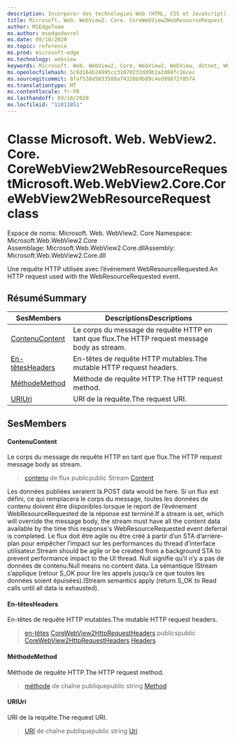 ```yaml
---
description: Incorporer des technologies Web (HTML, CSS et JavaScript) dans vos applications natives avec le contrôle Microsoft Edge WebView2
title: Microsoft. Web. WebView2. Core. CoreWebView2WebResourceRequest
author: MSEdgeTeam
ms.author: msedgedevrel
ms.date: 09/10/2020
ms.topic: reference
ms.prod: microsoft-edge
ms.technology: webview
keywords: Microsoft. Web. WebView2, Core, WebView2, WebView, dotnet, WPF, WinForms, application, Edge, CoreWebView2, CoreWebView2Controller, contrôle de navigateur, Edge html, Microsoft. Web. WebView2. Core. CoreWebView2WebResourceRequest
ms.openlocfilehash: 5c8d164b24995cc31070232dd9b1a2d88fc16cec
ms.sourcegitcommit: 0faf538d5033508af4320b9b89c4ed99872f0574
ms.translationtype: MT
ms.contentlocale: fr-FR
ms.lasthandoff: 09/10/2020
ms.locfileid: "11011851"
---
```

# <span data-ttu-id="cdd74-104">Classe Microsoft. Web. WebView2. Core. CoreWebView2WebResourceRequest</span><span class="sxs-lookup"><span data-stu-id="cdd74-104">Microsoft.Web.WebView2.Core.CoreWebView2WebResourceRequest class</span></span> 

<span data-ttu-id="cdd74-105">Espace de noms: Microsoft. Web. WebView2. Core </span><span class="sxs-lookup"><span data-stu-id="cdd74-105">Namespace: Microsoft.Web.WebView2.Core</span></span>\
<span data-ttu-id="cdd74-106">Assemblage: Microsoft.Web.WebView2.Core.dll</span><span class="sxs-lookup"><span data-stu-id="cdd74-106">Assembly: Microsoft.Web.WebView2.Core.dll</span></span>

<span data-ttu-id="cdd74-107">Une requête HTTP utilisée avec l’événement WebResourceRequested.</span><span class="sxs-lookup"><span data-stu-id="cdd74-107">An HTTP request used with the WebResourceRequested event.</span></span>

## <span data-ttu-id="cdd74-108">Résumé</span><span class="sxs-lookup"><span data-stu-id="cdd74-108">Summary</span></span>

 <span data-ttu-id="cdd74-109">Ses</span><span class="sxs-lookup"><span data-stu-id="cdd74-109">Members</span></span>                        | <span data-ttu-id="cdd74-110">Descriptions</span><span class="sxs-lookup"><span data-stu-id="cdd74-110">Descriptions</span></span>
--------------------------------|---------------------------------------------
[<span data-ttu-id="cdd74-111">Contenu</span><span class="sxs-lookup"><span data-stu-id="cdd74-111">Content</span></span>](#content) | <span data-ttu-id="cdd74-112">Le corps du message de requête HTTP en tant que flux.</span><span class="sxs-lookup"><span data-stu-id="cdd74-112">The HTTP request message body as stream.</span></span>
[<span data-ttu-id="cdd74-113">En-têtes</span><span class="sxs-lookup"><span data-stu-id="cdd74-113">Headers</span></span>](#headers) | <span data-ttu-id="cdd74-114">En-têtes de requête HTTP mutables.</span><span class="sxs-lookup"><span data-stu-id="cdd74-114">The mutable HTTP request headers.</span></span>
[<span data-ttu-id="cdd74-115">Méthode</span><span class="sxs-lookup"><span data-stu-id="cdd74-115">Method</span></span>](#method) | <span data-ttu-id="cdd74-116">Méthode de requête HTTP.</span><span class="sxs-lookup"><span data-stu-id="cdd74-116">The HTTP request method.</span></span>
[<span data-ttu-id="cdd74-117">URI</span><span class="sxs-lookup"><span data-stu-id="cdd74-117">Uri</span></span>](#uri) | <span data-ttu-id="cdd74-118">URI de la requête.</span><span class="sxs-lookup"><span data-stu-id="cdd74-118">The request URI.</span></span>

## <span data-ttu-id="cdd74-119">Ses</span><span class="sxs-lookup"><span data-stu-id="cdd74-119">Members</span></span>

#### <span data-ttu-id="cdd74-120">Contenu</span><span class="sxs-lookup"><span data-stu-id="cdd74-120">Content</span></span> 

<span data-ttu-id="cdd74-121">Le corps du message de requête HTTP en tant que flux.</span><span class="sxs-lookup"><span data-stu-id="cdd74-121">The HTTP request message body as stream.</span></span>

> <span data-ttu-id="cdd74-122">[contenu](#content) de flux public</span><span class="sxs-lookup"><span data-stu-id="cdd74-122">public Stream [Content](#content)</span></span>

<span data-ttu-id="cdd74-123">Les données publiées seraient là.</span><span class="sxs-lookup"><span data-stu-id="cdd74-123">POST data would be here.</span></span> <span data-ttu-id="cdd74-124">Si un flux est défini, ce qui remplacera le corps du message, toutes les données de contenu doivent être disponibles lorsque le report de l’événement WebResourceRequested de la réponse est terminé.</span><span class="sxs-lookup"><span data-stu-id="cdd74-124">If a stream is set, which will override the message body, the stream must have all the content data available by the time this response's WebResourceRequested event deferral is completed.</span></span> <span data-ttu-id="cdd74-125">Le flux doit être agile ou être créé à partir d’un STA d’arrière-plan pour empêcher l’impact sur les performances du thread d’interface utilisateur.</span><span class="sxs-lookup"><span data-stu-id="cdd74-125">Stream should be agile or be created from a background STA to prevent performance impact to the UI thread.</span></span> <span data-ttu-id="cdd74-126">Null signifie qu’il n’y a pas de données de contenu.</span><span class="sxs-lookup"><span data-stu-id="cdd74-126">Null means no content data.</span></span> <span data-ttu-id="cdd74-127">La sémantique IStream s’applique (retour S_OK pour lire les appels jusqu’à ce que toutes les données soient épuisées).</span><span class="sxs-lookup"><span data-stu-id="cdd74-127">IStream semantics apply (return S_OK to Read calls until all data is exhausted).</span></span>

#### <span data-ttu-id="cdd74-128">En-têtes</span><span class="sxs-lookup"><span data-stu-id="cdd74-128">Headers</span></span> 

<span data-ttu-id="cdd74-129">En-têtes de requête HTTP mutables.</span><span class="sxs-lookup"><span data-stu-id="cdd74-129">The mutable HTTP request headers.</span></span>

> <span data-ttu-id="cdd74-130">[en-têtes](#headers) [CoreWebView2HttpRequestHeaders](microsoft-web-webview2-core-corewebview2httprequestheaders.md) publics</span><span class="sxs-lookup"><span data-stu-id="cdd74-130">public [CoreWebView2HttpRequestHeaders](microsoft-web-webview2-core-corewebview2httprequestheaders.md) [Headers](#headers)</span></span>

#### <span data-ttu-id="cdd74-131">Méthode</span><span class="sxs-lookup"><span data-stu-id="cdd74-131">Method</span></span> 

<span data-ttu-id="cdd74-132">Méthode de requête HTTP.</span><span class="sxs-lookup"><span data-stu-id="cdd74-132">The HTTP request method.</span></span>

> <span data-ttu-id="cdd74-133">[méthode](#method) de chaîne publique</span><span class="sxs-lookup"><span data-stu-id="cdd74-133">public string [Method](#method)</span></span>

#### <span data-ttu-id="cdd74-134">URI</span><span class="sxs-lookup"><span data-stu-id="cdd74-134">Uri</span></span> 

<span data-ttu-id="cdd74-135">URI de la requête.</span><span class="sxs-lookup"><span data-stu-id="cdd74-135">The request URI.</span></span>

> <span data-ttu-id="cdd74-136">[URI](#uri) de chaîne publique</span><span class="sxs-lookup"><span data-stu-id="cdd74-136">public string [Uri](#uri)</span></span>

